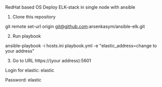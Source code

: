 RedHat based OS
Deploy ELK-stack in single node with ansible

1. Clone this repository

git remote set-url origin git@github.com:arsenkasym/ansible-elk.git

2. Run playbook

ansible-playbook -i hosts.ini playbook.yml -e "elastic_address=change to your address"

3. Go to URL https://(your address):5601

Login for elastic: elastic

Password: elastic
